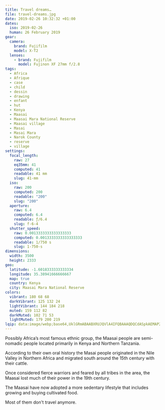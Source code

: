 ```yaml
---
title: Travel dreams…
file: travel-dreams.jpg
date: 2019-02-26 10:32:32 +01:00
dates:
  iso: 2019-02-26
  human: 26 February 2019
gear:
  camera:
    brand: Fujifilm
    model: X-T2
  lenses:
    - brand: Fujifilm
      model: Fujinon XF 27mm f/2.8
tags:
  - Africa
  - Afrique
  - case
  - child
  - dessin
  - drawing
  - enfant
  - hut
  - Kenya
  - Maasai
  - Maasai Mara National Reserve
  - Maasai village
  - Masai
  - Masai Mara
  - Narok County
  - reserve
  - village
settings:
  focal_length:
    raw: 27
    eq35mm: 41
    computed: 41
    readable: 41 mm
    slug: 41-mm
  iso:
    raw: 200
    computed: 200
    readable: "200"
    slug: "200"
  aperture:
    raw: 6.4
    computed: 6.4
    readable: ƒ/6.4
    slug: f-6-4
  shutter_speed:
    raw: 0.0013333333333333333
    computed: 0.0013333333333333333
    readable: 1/750 s
    slug: 1-750-s
dimensions:
  width: 3500
  height: 2333
geo:
  latitude: -1.6018333333333334
  longitude: 35.38941666666667
  map: true
  country: Kenya
  city: Maasai Mara National Reserve
colors:
  vibrant: 180 68 68
  darkVibrant: 125 132 24
  lightVibrant: 144 184 218
  muted: 159 112 82
  darkMuted: 102 71 53
  lightMuted: 179 200 219
lqip: data:image/webp;base64,UklGRmABAABXRUJQVlA4IFQBAAAQDQCdASpkAEMAP22gwVi0rD+qNBRrs/AtiWMDsB0R1QQA3N+lTXySB8cBdZld8SoxlQ5GEoNNWIhnGxD5V/wzI0e5BAhLgiSMGqT+2ySS6qkeFkTScLeuxs2Welkp4wsi2cZDYrKg7AHmgYCQF3syLACGnPB86WZ8Zr8G8RYK4N6YYaXujan336XXBH9i7+L8ecGIvav7eL49INiQJNx7AX4rg3PRYSPhTJ5ZXTjeTzQrc5IHrP2a6ME1Ye94U1b9ECLenZ5GbePox1+tORR1UcDUv0H5UkKtDTuKFTHCHAZzZhDgV1vZjABSu1AXh9R4cwFRD3Uyxw9AanuZuvEh6pXY+Nj+3/N5PBTCzTNNnjjG6/9IrI7XacglcAWDH2DoCFM9C3wARXRYwTuNAUAqUb5Ev7pnMiFbvwyg52//yzyn+SUJrRU3FXpZYU8HadXKNAAA
---
```


Possibly Africa’s most famous ethnic group, the Maasai people are semi-nomadic people located primarily in Kenya and Northern Tanzania.

According to their own oral history the Masai people originated in the Nile Valley in Northern Africa and migrated south around the 15th century with their cattle.

Once considered fierce warriors and feared by all tribes in the area, the Maasai lost much of their power in the 19th century.

The Maasai have now adopted a more sedentary lifestyle that includes growing and buying cultivated food.

Most of them don't travel anymore.
